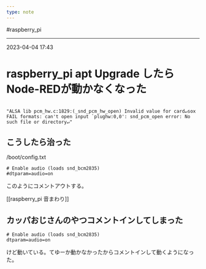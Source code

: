 ```yaml
---
type: note
---
```


#raspberry_pi 

---
2023-04-04  17:43

# raspberry_pi  apt Upgrade したら Node-REDが動かなくなった

```
  
"ALSA lib pcm_hw.c:1829:(_snd_pcm_hw_open) Invalid value for card↵sox FAIL formats: can't open input `plughw:0,0': snd_pcm_open error: No such file or directory↵"
```

## こうしたら治った

/boot/config.txt
```shell
# Enable audio (loads snd_bcm2835)
#dtparam=audio=on
```
このようにコメントアウトする。

[[raspberry_pi   音まわり]]


## カッパおじさんのやつコメントインしてしまった
```
# Enable audio (loads snd_bcm2835)
dtparam=audio=on
```
けど動いている。てゆーか動かなかったからコメントインして動くようになった。